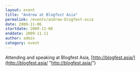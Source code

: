 ```yaml
---
layout: event
title: "Andrew at Blogfest Asia"
permalink: /events/andrew-blogfest-asia
date: 2009-11-06
startdate: 2009-11-06
enddate: 2009-11-11
author: admin
category: event
---
```


Attending and speaking at Blogfest Asia, [http://blogfest.asia/](http://blogfest.asia/ "http://blogfest.asia/")

